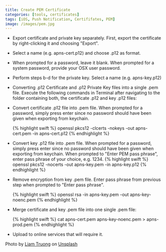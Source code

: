 ```yaml
---
title: Create PEM Certificate
categories: [tools, certificates]
tags: [iOS, Push Notification, Certififates, PEM]
image: /images/pem.jpg
---
```


- Export certificate and private key separately. First, export the certificate by right-clicking it and choosing "Export".

- Select a name (e.g. apns-cert.p12) and choose .p12 as format.

- When prompted for a password, leave it blank. When prompted for a system password, provide your OSX user
  password.

- Perform steps b-d for the private key. Select a name (e.g. apns-key.p12)

- Converting .p12 Certificate and .p12 Private Key files into a single .pem file. Execute the following commands in
  Terminal after navigating to the folder containing both, the certificate .p12 and key .p12 files:

- Convert certificate .p12 file into .pem file. When prompted for a password, simply press enter since no password should have been given when exporting from keychain.

  {% highlight swift %}
  openssl pkcs12 -clcerts -nokeys -out apns-cert.pem -in apns-cert.p12
  {% endhighlight %}

- Convert key .p12 file into .pem file. When prompted for a password, simply press enter since no password should have been given when exporting from keychain. When prompted to "Enter PEM pass phrase", enter pass phrase of your choice, e.g. 1234.
  {% highlight swift %}
  openssl pkcs12 -nocerts -out apns-key.pem -in apns-key.p12
  {% endhighlight %}

- Remove encryption from key .pem file. Enter pass phrase from previous step when prompted to "Enter pass phrase".

  {% highlight swift %}
  openssl rsa -in apns-key.pem -out apns-key-noenc.pem
  {% endhighlight %}

- Merge certificate and key .pem file into one single .pem file:

  {% highlight swift %}
  cat apns-cert.pem apns-key-noenc.pem > apns-prod.pem
  {% endhighlight %}

- Upload to online services that will require it.

Photo by <a href="https://unsplash.com/@liamtruong?utm_source=unsplash&utm_medium=referral&utm_content=creditCopyText">Liam Truong</a> on <a href="https://unsplash.com/s/photos/certificate?utm_source=unsplash&utm_medium=referral&utm_content=creditCopyText">Unsplash</a>
  